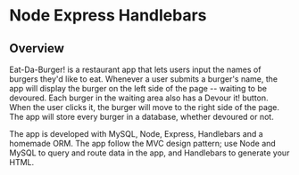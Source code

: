 # Node Express Handlebars


## Overview

Eat-Da-Burger! is a restaurant app that lets users input the names of burgers they'd like to eat.
Whenever a user submits a burger's name, the app will display the burger on the left side of the page -- waiting to be devoured.
Each burger in the waiting area also has a Devour it! button. When the user clicks it, the burger will move to the right side of the page.
The app will store every burger in a database, whether devoured or not.

The app is developed with MySQL, Node, Express, Handlebars and a homemade ORM. The app follow the MVC design pattern; use Node and MySQL to query and route data in the app, and Handlebars to generate your HTML.



